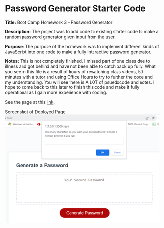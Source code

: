 # Password Generator Starter Code

<strong>Title:</strong> Boot Camp Homework 3 - Password Generator

<strong>Description:</strong> The project was to add code to existing starter code to make a random password generator given input from the user.

<strong>Purpose:</strong> The purpose of the homework was to implement different kinds of JavaScript into one code to make a fully interactive password generator.

<strong>Notes:</strong> This is not completely finished. I missed part of one class due to illness and got behind and have not been able to catch back up fully. What you see in this file is a result of hours of rewatching class videos, 50 minutes with a tutor and using Office Hours to try to further the code and my understanding. You will see there is A LOT of psuedocode and notes. I hope to come back to this later to finish this code and make it fully operational as I gain more experience with coding.

See the page at this [link](https://carleemarie.github.io/Password-Generator/).

Screenshot of Deployed Page
![Screenshot of page](./assets/images/screenshot.png)
